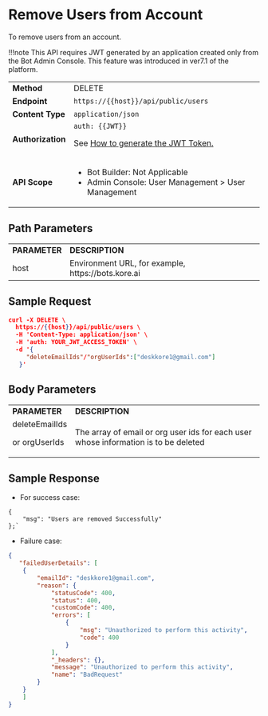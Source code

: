 # Remove Users from Account

To remove users from an account.

!!!note
    This API requires JWT generated by an application created only from the Bot Admin Console. This feature was introduced in ver7.1 of the platform.


<table>
  <tr>
   <td><strong>Method</strong>
   </td>
   <td>DELETE
   </td>
  </tr>
  <tr>
   <td><strong>Endpoint</strong>
   </td>
   <td><code>https://{{host}}/api/public/users</code>
   </td>
  </tr>
  <tr>
   <td><strong>Content Type</strong>
   </td>
   <td><code>application/json</code>
   </td>
  </tr>
  <tr>
   <td><strong>Authorization</strong>
   </td>
   <td><code>auth: {{JWT}}</code>
<p>
See <a href="../api-introduction/#generating-the-jwt-token">How to generate the JWT Token.</a>
   </td>
  </tr>
  <tr>
   <td><strong>API Scope</strong>
   </td>
   <td>
<ul>

<li>Bot Builder: Not Applicable

<li>Admin Console: User Management > User Management
</li>
</ul>
   </td>
  </tr>
</table>


## Path Parameters


<table>
  <tr>
   <td><strong>PARAMETER</strong>
   </td>
   <td><strong>DESCRIPTION</strong>
   </td>
  </tr>
  <tr>
   <td>host
   </td>
   <td>Environment URL, for example, https://bots.kore.ai
   </td>
  </tr>
</table>


## Sample Request


```json
curl -X DELETE \
  https://{{host}}/api/public/users \
  -H 'Content-Type: application/json' \
  -H 'auth: YOUR_JWT_ACCESS_TOKEN' \
  -d '{
     "deleteEmailIds"/"orgUserIds":["deskkore1@gmail.com"]
   }'
```


## Body Parameters


<table>
  <tr>
   <td><strong>PARAMETER</strong>
   </td>
   <td><strong>DESCRIPTION</strong>
   </td>
  </tr>
  <tr>
   <td>deleteEmailIds
<p>
or orgUserIds
   </td>
   <td>The array of email or org user ids for each user whose information is to be deleted
   </td>
  </tr>
</table>


 


## Sample Response



* For success case:
```
{
    "msg": "Users are removed Successfully"
};`
```

* Failure case:

```json
{
   "failedUserDetails": [
    {
        "emailId": "deskkore1@gmail.com",
        "reason": {
            "statusCode": 400,
            "status": 400,
            "customCode": 400,
            "errors": [
                {
                    "msg": "Unauthorized to perform this activity",
                    "code": 400
                }
            ],
            "_headers": {},
            "message": "Unauthorized to perform this activity",
            "name": "BadRequest"
        }
    }
    ]
}
```
